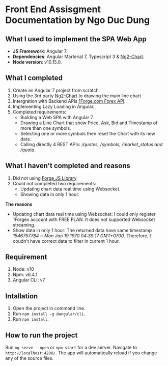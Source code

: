 # Front End Assisgment Documentation by Ngo Duc Dung

## What I used to implement the SPA Web App

- **JS Framework**: Angular 7.
- **Dependencies**: Angular Marterial 7, Typescript 3 & [Ng2-Chart](https://github.com/valor-software/ng2-charts).
- **Node version**: v10.15.0.

## What I completed

1. Create an Angular 7 project from scratch.
2. Using the 3rd party [Ng2-Chart](https://github.com/valor-software/ng2-charts) to drawing the main line chart
3. Intergration with Backend APIs [1Forge.com Forex API](https://1forge.com/forex-data-api/api-documentation).
4. Implementing Lazy Loading in Angular.
5. Completed requirements:
    - Building a Web SPA with Angular 7.
    - Drawing a Line Chart that show Price, Ask, Bid and Timestamp of more than one symbols.
    - Selecting one or more symbols then reset the Chart with its new data.
    - Calling directly 4 REST APIs: */quotes, /symbols, /market_status and /quota*.

## What I haven't completed and reasons

1. Did not using [Forge JS Library](https://github.com/1Forge/javascript-forex-quotes)
2. Could not completed two requirements:
    - Updating chart data real time using Websocket.
    - Showing data in only 1 hour.

**The reasons**
- Updating chart data real time using Websocket: I could only register 1Forgex account with FREE PLAN. It does not supported Websocket streaming.
- Show data in only 1 hour: The returned data have same timestamp *1546757784 ~ Mon Jan 19 1970 04:39:17 GMT+0700*. Therefore, I coudn't have correct data to filter in current 1 hour.

## Requirement
1. Node: v10
2. Npm: v6.4.1
3. Angular CLI: v7

## Intallation
1. Open the project in command line.
3. Run `npm install -g @angular/cli`.
2. Run `npm install`.

## How to run the project
Run `ng serve --open` or `npm start` for a dev server. Navigate to `http://localhost:4200/`. The app will automatically reload if you change any of the source files.